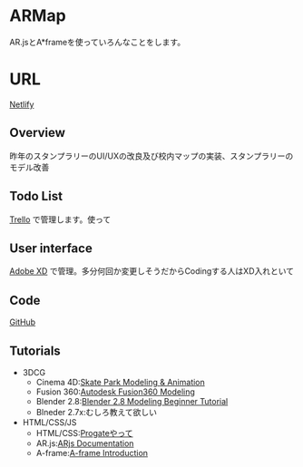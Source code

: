 # ARMap
AR.jsとA*frameを使っていろんなことをします。
# URL
[Netlify](https://clever-feynman-15de6e.netlify.com/)  
## Overview
昨年のスタンプラリーのUI/UXの改良及び校内マップの実装、スタンプラリーのモデル改善  
## Todo List  
[Trello](https://trello.com/b/KKcgZw12/armap) で管理します。使って
## User interface
[Adobe XD](https://xd.adobe.com/spec/90d5a2d2*9b60-4250-57d4-89ae2b446ee4-e6e4/) で管理。多分何回か変更しそうだからCodingする人はXD入れといて  
## Code  
[GitHub](https://github.com/oblivionmgd/ARMap)  
## Tutorials
* 3DCG
    * Cinema 4D:[Skate Park Modeling & Animation](https://www.youtube.com/watch?v=LAteZwppBdk)  
    * Fusion 360:[Autodesk Fusion360 Modeling](https://www.youtube.com/playlist?list=PLmA_xUT-8UlLBmcyFnP9biLurJCd-owY2)  
    * Blender 2.8:[Blender 2.8 Modeling Beginner Tutorial](https://www.youtube.com/watch?v=RWhZQ-IaetU)  
    * Blneder 2.7x:むしろ教えて欲しい  
* HTML/CSS/JS<br>
    * HTML/CSS:[Progateやって](https://prog-8.com/languages/html)  
    * AR.js:[ARjs Documentation](https://github.com/jeromeetienne/AR.js/blob/master/README.md)  
    * A-frame:[A-frame Introduction](https://aframe.io/docs/0.9.0/introduction/)  
